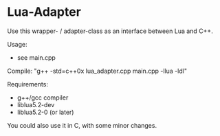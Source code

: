 # Lua-Adapter
Use this wrapper- / adapter-class as an interface between Lua and C++.

Usage:
- see main.cpp

Compile: "g++ -std=c++0x lua_adapter.cpp main.cpp  -llua -ldl"



Requirements:
- g++/gcc compiler
- liblua5.2-dev
- liblua5.2-0 (or later)


You could also use it in C, with some minor changes.
